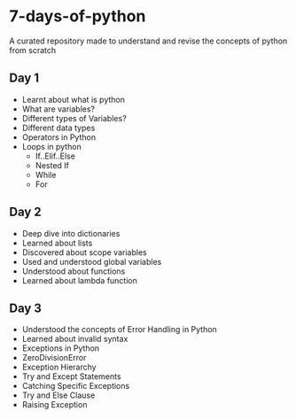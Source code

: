 # 7-days-of-python
A curated repository made to understand and revise the concepts of python from scratch


## Day 1
- Learnt about what is python
- What are variables?
- Different types of Variables?
- Different data types
- Operators in Python
- Loops in python 
  - If..Elif..Else
  - Nested If
  - While
  - For
  
## Day 2
- Deep dive into dictionaries
- Learned about lists
- Discovered about scope variables
- Used and understood global variables
- Understood about functions
- Learned about lambda function


## Day 3
- Understood the concepts of Error Handling in Python
- Learned about invalid syntax
- Exceptions in Python
- ZeroDivisionError
- Exception Hierarchy
- Try and Except Statements
- Catching Specific Exceptions
- Try and Else Clause
- Raising Exception
